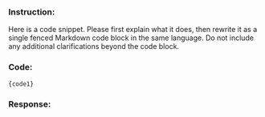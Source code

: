 ### Instruction:
Here is a code snippet.
Please first explain what it does, then rewrite it as a single fenced Markdown code block in the same language.
Do not include any additional clarifications beyond the code block.

### Code:
```
{code1}
```

### Response:
